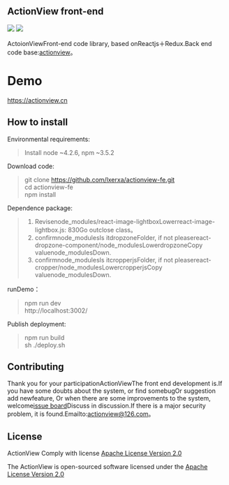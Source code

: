 ## ActionView front-end

![](https://img.shields.io/badge/framework-reactjs+redux-brightgreen.svg) ![](https://img.shields.io/badge/license-apache2.0-brightgreen.svg)  

ActoionViewFront-end code library, based onReactjs＋Redux.Back end code base:[actionview](https://github.com/lxerxa/actionview)。

# Demo

https://actionview.cn  

## How to install

Environmental requirements:
> Install node ~4.2.6, npm ~3.5.2

Download code:  
> git clone https://github.com/lxerxa/actionview-fe.git  
> cd actionview-fe  
> npm install  

Dependence package:  
> 1. Revisenode_modules/react-image-lightboxLowerreact-image-lightbox.js: 830Go outclose class。  
> 2. confirmnode_modulesIs itdropzoneFolder, if not pleasereact-dropzone-component/node_modulesLowerdropzoneCopy valuenode_modulesDown.    
> 3. confirmnode_modulesIs itcropperjsFolder, if not pleasereact-cropper/node_modulesLowercropperjsCopy valuenode_modulesDown.  

runDemo：  
> npm run dev  
> http://localhost:3002/   

Publish deployment:  
> npm run build  
> sh ./deploy.sh  

## Contributing

Thank you for your participationActionViewThe front end development is.If you have some doubts about the system, or find somebugOr suggestion add newfeature, Or when there are some improvements to the system, welcome[issue board](https://github.com/lxerxa/actionview-fe/issues)Discuss in discussion.If there is a major security problem, it is found.Emailto:actionview@126.com。 

## License

ActionView Comply with license [ Apache License Version 2.0](https://www.apache.org/licenses/LICENSE-2.0)

The ActionView is open-sourced software licensed under the [ Apache License Version 2.0](https://www.apache.org/licenses/LICENSE-2.0)
